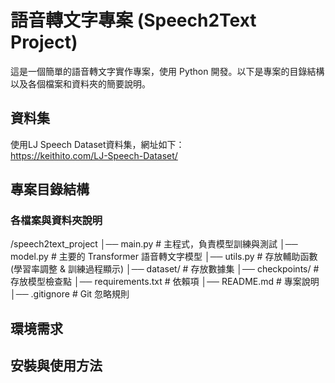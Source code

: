 # 語音轉文字專案 (Speech2Text Project)

這是一個簡單的語音轉文字實作專案，使用 Python 開發。以下是專案的目錄結構以及各個檔案和資料夾的簡要說明。

## 資料集

使用LJ Speech Dataset資料集，網址如下：<br>
https://keithito.com/LJ-Speech-Dataset/

## 專案目錄結構

### 各檔案與資料夾說明

/speech2text_project
│── main.py               # 主程式，負責模型訓練與測試
│── model.py              # 主要的 Transformer 語音轉文字模型
│── utils.py              # 存放輔助函數 (學習率調整 & 訓練過程顯示)
│── dataset/              # 存放數據集
│── checkpoints/          # 存放模型檢查點
│── requirements.txt      # 依賴項
│── README.md             # 專案說明
│── .gitignore            # Git 忽略規則

## 環境需求


## 安裝與使用方法


